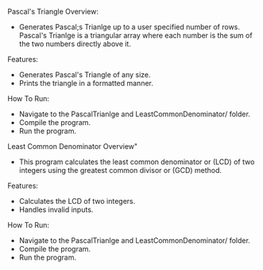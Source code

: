 Pascal's Triangle Overview:
- Generates Pascal;s Trianlge up to a user specified number of rows. Pascal's Trianlge is a triangular array where each number is the sum of the two numbers directly above it.

Features:
- Generates Pascal's Triangle of any size.
- Prints the triangle in a formatted manner.

How To Run:
- Navigate to the PascalTrianlge and LeastCommonDenominator/ folder.
- Compile the program.
- Run the program.

Least Common Denominator Overview"
- This program calculates the least common denominator or (LCD) of two integers using the greatest common divisor or (GCD) method.

Features:
- Calculates the LCD of two integers.
- Handles invalid inputs.

How To Run:
- Navigate to the PascalTrianlge and LeastCommonDenominator/ folder.
- Compile the program.
- Run the program.
